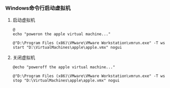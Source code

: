 ### Windows命令行启动虚拟机

1. 启动虚拟机

   ```
   @
   echo "poweron the apple virtual machine..."
   
   @"D:\Program Files (x86)\VMware\VMware Workstation\vmrun.exe" -T ws start "D:\VirtualMachines\apple\apple.vmx" nogui
   ```

2. 关闭虚拟机

   ```
   @echo "poweroff the apple virtual machine..."
   
   @"D:\Program Files (x86)\VMware\VMware Workstation\vmrun.exe" -T ws stop "D:\VirtualMachines\apple\apple.vmx" nogui
   ```
